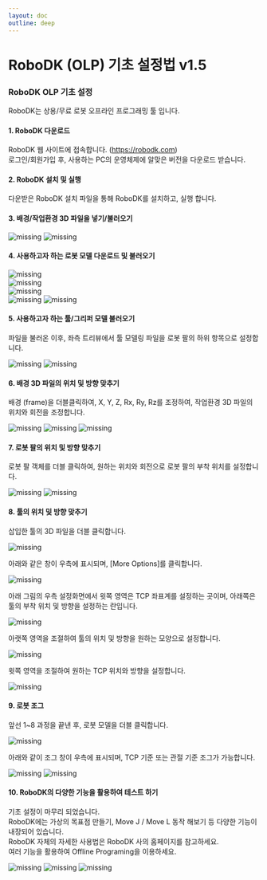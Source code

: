 ```yaml
---
layout: doc
outline: deep
---
```


# RoboDK (OLP) 기초 설정법 v1.5

### RoboDK OLP 기초 설정

RoboDK는 상용/무료 로봇 오프라인 프로그래밍 툴 입니다.

#### 1. RoboDK 다운로드

RoboDK 웹 사이트에 접속합니다. (https://robodk.com)<br>
로그인/회원가입 후, 사용하는 PC의 운영체제에 알맞은 버전을 다운로드 받습니다.

#### 2. RoboDK 설치 및 실행

다운받은 RoboDK 설치 파일을 통해 RoboDK를 설치하고, 실행 합니다.

#### 3. 배경/작업환경 3D 파일을 넣기/불러오기

![missing](/technical_docs/common/robodk_setup_basic/3-1.png)
![missing](/technical_docs/common/robodk_setup_basic/3-2.png)

#### 4. 사용하고자 하는 로봇 모델 다운로드 및 불러오기

![missing](/technical_docs/common/robodk_setup_basic/4-1.png)<br>
![missing](/technical_docs/common/robodk_setup_basic/4-2.png)<br>
![missing](/technical_docs/common/robodk_setup_basic/4-3.png)<br>
![missing](/technical_docs/common/robodk_setup_basic/4-4.png)
![missing](/technical_docs/common/robodk_setup_basic/4-5.png)

#### 5. 사용하고자 하는 툴/그리퍼 모델 불러오기

파일을 불러온 이후, 좌측 트리뷰에서 툴 모델링 파일을 로봇 팔의 하위 항목으로 설정합니다.

![missing](/technical_docs/common/robodk_setup_basic/5-1.png)
![missing](/technical_docs/common/robodk_setup_basic/5-2.png)

#### 6. 배경 3D 파일의 위치 및 방향 맞추기

배경 (frame)을 더블클릭하여, X, Y, Z, Rx, Ry, Rz를 조정하여, 작업환경 3D 파일의 위치와 회전을 조정합니다.

![missing](/technical_docs/common/robodk_setup_basic/6-1.png)
![missing](/technical_docs/common/robodk_setup_basic/6-2.png)
![missing](/technical_docs/common/robodk_setup_basic/6-3.png)

#### 7. 로봇 팔의 위치 및 방향 맞추기

로봇 팔 객체를 더블 클릭하여, 원하는 위치와 회전으로 로봇 팔의 부착 위치를 설정합니다.

![missing](/technical_docs/common/robodk_setup_basic/7-1.png)
![missing](/technical_docs/common/robodk_setup_basic/7-2.png)

#### 8. 툴의 위치 및 방향 맞추기

삽입한 툴의 3D 파일을 더블 클릭합니다.

![missing](/technical_docs/common/robodk_setup_basic/8-1.png)

아래와 같은 창이 우측에 표시되며, [More Options]를 클릭합니다.

![missing](/technical_docs/common/robodk_setup_basic/8-2.png)

아래 그림의 우측 설정화면에서 윗쪽 영역은 TCP 좌표계를 설정하는 곳이며, 아래쪽은 툴의 부착 위치 및 방향을 설정하는 란입니다.

![missing](/technical_docs/common/robodk_setup_basic/8-3.png)

아랫쪽 영역을 조절하여 툴의 위치 및 방향을 원하는 모양으로 설정합니다.

![missing](/technical_docs/common/robodk_setup_basic/8-4.png)

윗쪽 영역을 조절하여 원하는 TCP 위치와 방향을 설정합니다.

![missing](/technical_docs/common/robodk_setup_basic/8-5.png)

#### 9. 로봇 조그

앞선 1~8 과정을 끝낸 후, 로봇 모델을 더블 클릭합니다.

![missing](/technical_docs/common/robodk_setup_basic/9-1.png)

아래와 같이 조그 창이 우측에 표시되며, TCP 기준 또는 관절 기준 조그가 가능합니다.

![missing](/technical_docs/common/robodk_setup_basic/9-2.png)
![missing](/technical_docs/common/robodk_setup_basic/9-3.png)

#### 10. RoboDK의 다양한 기능을 활용하여 테스트 하기

기초 설정이 마무리 되었습니다.<br>
RoboDK에는 가상의 목표점 만들기, Move J / Move L 동작 해보기 등 다양한 기능이 내장되어 있습니다.<br>
RoboDK 자체의 자세한 사용법은 RoboDK 사의 홈페이지를 참고하세요.<br>
여러 기능을 활용하여 Offline Programing을 이용하세요.

![missing](/technical_docs/common/robodk_setup_basic/10-1.png)
![missing](/technical_docs/common/robodk_setup_basic/10-2.png)
![missing](/technical_docs/common/robodk_setup_basic/10-3.png)
